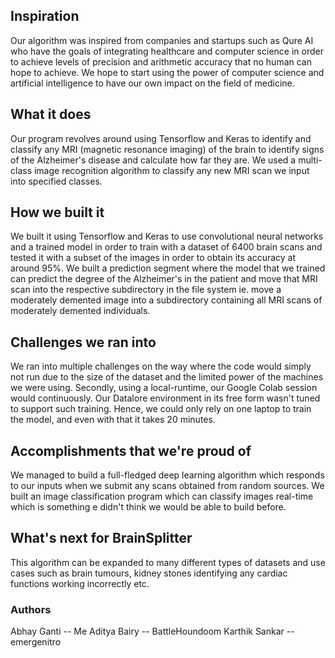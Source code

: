 ## Inspiration
Our algorithm was inspired from companies and startups such as Qure AI who have the goals of integrating healthcare and computer science in order to achieve levels of precision and arithmetic accuracy that no human can hope to achieve. We hope to start using the power of computer science and artificial intelligence to have our own impact on the field of medicine.

## What it does
Our program revolves around using Tensorflow and Keras to identify and classify any MRI (magnetic resonance imaging) of the brain to identify signs of the Alzheimer's disease and calculate how far they are. We used a multi-class image recognition algorithm to classify any new MRI scan we input into specified classes.

## How we built it
We built it using Tensorflow and Keras to use convolutional neural networks and a trained model in order to train with a dataset of 6400 brain scans and tested it with a subset of the images in order to obtain its accuracy at around 95%. We built a prediction segment where the model that we trained can predict the degree of the Alzheimer's in the patient and move that MRI scan into the respective subdirectory in the file system ie. move a moderately demented image into a subdirectory containing all MRI scans of moderately demented individuals.

## Challenges we ran into
We ran into multiple challenges on the way where the code would simply not run due to the size of the dataset and the limited power of the machines we were using. Secondly, using a local-runtime, our Google Colab session would continuously. Our Datalore environment in its free form wasn't tuned to support such training. Hence, we could only rely on one laptop to train the model, and even with that it takes 20 minutes.

## Accomplishments that we're proud of
We managed to build a full-fledged deep learning algorithm which responds to our inputs when we submit any scans obtained from random sources. We built an image classification program which can classify images real-time which is something e didn't think we would be able to build before.

## What's next for BrainSplitter
This algorithm can be expanded to many different types of datasets and use cases such as brain tumours, kidney stones identifying any cardiac functions working incorrectly etc.

### Authors
Abhay Ganti -- Me
Aditya Bairy -- BattleHoundoom
Karthik Sankar -- emergenitro
